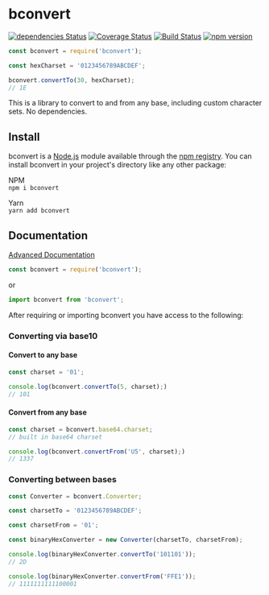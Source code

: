 # bconvert

[![dependencies Status](https://flat.badgen.net/david/dep/nvitaterna/bconvert)](https://david-dm.org/nvitaterna/bconvert)
[![Coverage Status](https://flat.badgen.net/coveralls/c/github/nvitaterna/bconvert/master)](https://coveralls.io/github/nvitaterna/bconvert?branch=master)
[![Build Status](https://flat.badgen.net/travis/nvitaterna/bconvert/master)](https://travis-ci.org/nvitaterna/bconvert)
[![npm version](https://flat.badgen.net/npm/v/bconvert)](https://www.npmjs.com/package/bconvert)

```js
const bconvert = require('bconvert');

const hexCharset = '0123456789ABCDEF';

bconvert.convertTo(30, hexCharset);
// 1E
```

This is a library to convert to and from any base, including custom character sets. No dependencies.

## Install

bconvert is a [Node.js](https://nodejs.org/en/) module available through the [npm registry](https://www.npmjs.com/). You can install bconvert in your project's directory like any other package:

NPM  
`npm i bconvert`

Yarn  
`yarn add bconvert`

## Documentation

[Advanced Documentation](https://github.com/nvitaterna/bconvert/blob/master/docs/README.md)

```js
const bconvert = require('bconvert');
```
or  
```js
import bconvert from 'bconvert';
```

After requiring or importing bconvert you have access to the following:

### Converting via base10

#### Convert to any base

```js
const charset = '01';

console.log(bconvert.convertTo(5, charset);)
// 101
```

#### Convert from any base
```js
const charset = bconvert.base64.charset;
// built in base64 charset

console.log(bconvert.convertFrom('U5', charset);)
// 1337
```

### Converting between bases
```js
const Converter = bconvert.Converter;

const charsetTo = '0123456789ABCDEF';

const charsetFrom = '01';

const binaryHexConverter = new Converter(charsetTo, charsetFrom);

console.log(binaryHexConverter.convertTo('101101'));
// 2D

console.log(binaryHexConverter.convertFrom('FFE1'));
// 1111111111100001
```
